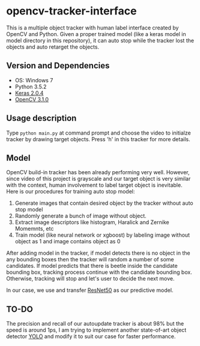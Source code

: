 # opencv-tracker-interface

This is a multiple object tracker with human label interface created by OpenCV and Python. Given a proper trained model (like a keras model in model directory in this repository), it can auto stop while the tracker lost the objects and auto retarget the objects.

## Version and Dependencies

* OS: Windows 7
* Python 3.5.2 
* [Keras 2.0.4](https://github.com/fchollet/keras)
* [OpenCV 3.1.0](https://anaconda.org/menpo/opencv3)

## Usage description
Type `python main.py` at command prompt and choose the video to initialze tracker by drawing target objects. 
Press 'h' in this tracker for more details.

## Model
OpenCV build-in tracker has been already performing very well. However, since video of this project is grayscale and our target object is very similar with the context, human involvement to label target object is inevitable. Here is our procedures for training auto stop model:

1. Generate images that contain desired object by the tracker without auto stop model
2. Randomly generate  a bunch of image without object. 
3. Extract image descriptors like histogram, Haralick and Zernike Momemnts, etc
4. Train model (like neural network or xgboost) by labeling image without object as 1 and image contains object as 0

After adding model in the tracker, if model detects there is no object in the any bounding boxes then the tracker will random a number of some candidates. If model predicts that there is beetle inside the candidate bounding box,  tracking process continue with the candidate bounding box. Otherwise, tracking will stop and let's user to decide the next move.

In our case, we use and transfer [ResNet50](https://github.com/fchollet/deep-learning-models) as our predictive model.

## TO-DO
The precision and recall of our autoupdate tracker is about 98% but the speed is around 1ps, I am trying to implement another state-of-art object detector [YOLO](https://github.com/philipperemy/yolo-9000) and modify it to suit our case for faster performance.

